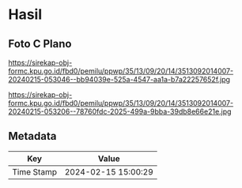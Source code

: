 # Hasil

## Foto C Plano

https://sirekap-obj-formc.kpu.go.id/fbd0/pemilu/ppwp/35/13/09/20/14/3513092014007-20240215-053046--bb94039e-525a-4547-aa1a-b7a22257652f.jpg

https://sirekap-obj-formc.kpu.go.id/fbd0/pemilu/ppwp/35/13/09/20/14/3513092014007-20240215-053206--78760fdc-2025-499a-9bba-39db8e66e21e.jpg


## Metadata

| Key        | Value               |
| ---------- | ------------------- |
| Time Stamp | 2024-02-15 15:00:29 |



